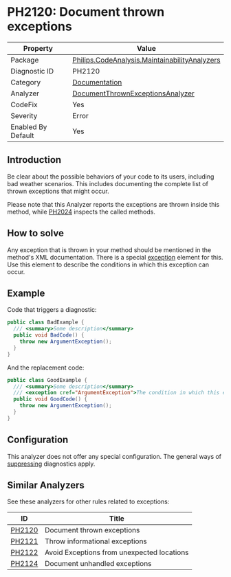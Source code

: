 # PH2120: Document thrown exceptions

| Property | Value  |
|--|--|
| Package | [Philips.CodeAnalysis.MaintainabilityAnalyzers](https://www.nuget.org/packages/Philips.CodeAnalysis.MaintainabilityAnalyzers) |
| Diagnostic ID | PH2120 |
| Category  | [Documentation](../Documentation.md) |
| Analyzer | [DocumentThrownExceptionsAnalyzer](https://github.com/philips-software/roslyn-analyzers/blob/master/Philips.CodeAnalysis.MaintainabilityAnalyzers/Documentation/DocumentThrownExceptionsAnalyzer.cs)
| CodeFix  | Yes |
| Severity | Error |
| Enabled By Default | Yes |

## Introduction

Be clear about the possible behaviors of your code to its users, including bad weather scenarios. This includes documenting the complete list of thrown exceptions that might occur.

Please note that this Analyzer reports the exceptions are thrown inside this method, while [PH2024](./PH2024.md) inspects the called methods.

## How to solve

Any exception that is thrown in your method should be mentioned in the method's XML documentation. There is a special [exception](https://learn.microsoft.com/en-us/dotnet/csharp/language-reference/xmldoc/recommended-tags#exception) element for this. Use this element to describe the conditions in which this exception can occur.

## Example

Code that triggers a diagnostic:
``` cs
public class BadExample {
  /// <summary>Some description</summary>
  public void BadCode() {
    throw new ArgumentException();
  }
}
```

And the replacement code:
``` cs
public class GoodExample {
  /// <summary>Some description</summary>
  /// <exception cref="ArgumentException">The condition in which this exception can occur</exception>
  public void GoodCode() {
    throw new ArgumentException();
  }
}
```

## Configuration

This analyzer does not offer any special configuration. The general ways of [suppressing](https://learn.microsoft.com/en-us/dotnet/fundamentals/code-analysis/suppress-warnings) diagnostics apply.

## Similar Analyzers

See these analyzers for other rules related to exceptions:

| ID | Title  |
|--|--|
| [PH2120](./PH2120.md) | Document thrown exceptions |
| [PH2121](./PH2121.md) | Throw informational exceptions |
| [PH2122](./PH2122.md) | Avoid Exceptions from unexpected locations |
| [PH2124](./PH2124.md) | Document unhandled exceptions |
